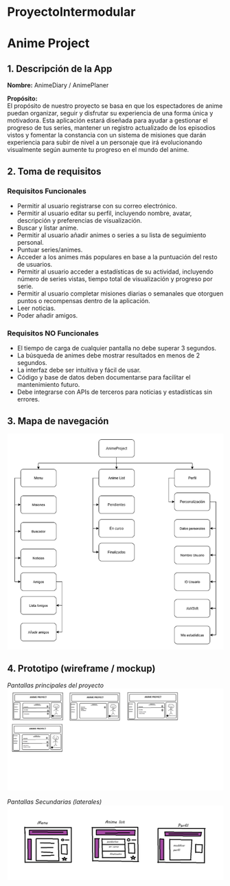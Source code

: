 # ProyectoIntermodular

# Anime Project

## 1. Descripción de la App

**Nombre:** AnimeDiary / AnimePlaner

**Propósito:**  
El propósito de nuestro proyecto se basa en que los espectadores de anime puedan organizar, seguir y disfrutar su experiencia de una forma única y motivadora. Esta aplicación estará diseñada para ayudar a gestionar el progreso de tus series, mantener un registro actualizado de los episodios vistos y fomentar la constancia con un sistema de misiones que darán experiencia para subir de nivel a un personaje que irá evolucionando visualmente según aumente tu progreso en el mundo del anime.

## 2. Toma de requisitos

### Requisitos Funcionales

- Permitir al usuario registrarse con su correo electrónico.  
- Permitir al usuario editar su perfil, incluyendo nombre, avatar, descripción y preferencias de visualización.  
- Buscar y listar anime.  
- Permitir al usuario añadir animes o series a su lista de seguimiento personal.  
- Puntuar series/animes.  
- Acceder a los animes más populares en base a la puntuación del resto de usuarios.  
- Permitir al usuario acceder a estadísticas de su actividad, incluyendo número de series vistas, tiempo total de visualización y progreso por serie.  
- Permitir al usuario completar misiones diarias o semanales que otorguen puntos o recompensas dentro de la aplicación.  
- Leer noticias.  
- Poder añadir amigos.


### Requisitos NO Funcionales

- El tiempo de carga de cualquier pantalla no debe superar 3 segundos.  
- La búsqueda de animes debe mostrar resultados en menos de 2 segundos.  
- La interfaz debe ser intuitiva y fácil de usar.  
- Código y base de datos deben documentarse para facilitar el mantenimiento futuro.  
- Debe integrarse con APIs de terceros para noticias y estadísticas sin errores.

## 3. Mapa de navegación

![Mapa de navegación](mapaNavegacion1.png)

## 4. Prototipo (wireframe / mockup)

*Pantallas principales del proyecto*
![Maqueta Principal](PantallaPrincipal.png)

*Pantallas Secundarias (laterales)*
![Maqueta Principal](mockup.jpg)
